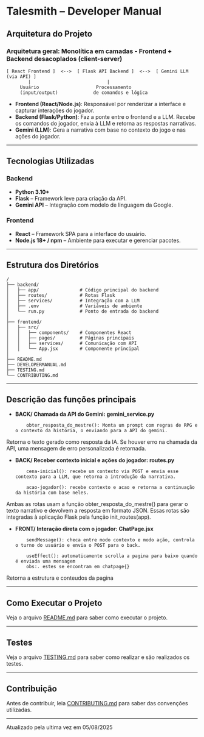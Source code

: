 # Talesmith – Developer Manual

## Arquitetura do Projeto

### Arquitetura geral: **Monolítica em camadas - Frontend + Backend desacoplados (client-server)**

```
[ React Frontend ]  <-->  [ Flask API Backend ]  <-->  [ Gemini LLM (via API) ]
        |                            |
     Usuário                     Processamento
     (input/output)             de comandos e lógica
```

- **Frontend (React/Node.js)**: Responsável por renderizar a interface e capturar interações do jogador.
- **Backend (Flask/Python)**: Faz a ponte entre o frontend e a LLM. Recebe os comandos do jogador, envia à LLM e retorna as respostas narrativas.
- **Gemini (LLM)**: Gera a narrativa com base no contexto do jogo e nas ações do jogador.

---

## Tecnologias Utilizadas

### Backend
- **Python 3.10+**
- **Flask** – Framework leve para criação da API.
- **Gemini API** – Integração com modelo de linguagem da Google.

### Frontend
- **React** – Framework SPA para a interface do usuário.
- **Node.js 18+ / npm** – Ambiente para executar e gerenciar pacotes.

---

## Estrutura dos Diretórios

```plaintext
/
├── backend/
│   ├── app/               # Código principal do backend
│   ├── routes/            # Rotas Flask
│   ├── services/          # Integração com a LLM
│   ├── .env               # Variáveis de ambiente
│   └── run.py             # Ponto de entrada do backend
│
├── frontend/
│   ├── src/
│   │   ├── components/    # Componentes React
│   │   ├── pages/         # Páginas principais
│   │   ├── services/      # Comunicação com API
│   │   └── App.jsx        # Componente principal
│
├── README.md
├── DEVELOPERMANUAL.md
├── TESTING.md
└── CONTRIBUTING.md
```

---

## Descrição das funções principais

- **BACK/ Chamada da API do Gemini: gemini_service.py**

          obter_resposta_do_mestre(): Monta um prompt com regras de RPG e o contexto da história, o enviando para a API do gemini.

Retorna o texto gerado como resposta da IA. Se houver erro na chamada da API, uma mensagem de erro personalizada é retornada.

- **BACK/ Receber contexto inicial e ações do jogador: routes.py**

          cena-inicial(): recebe um contexto via POST e envia esse contexto para a LLM, que retorna a introdução da narrativa.

          acao-jogador(): recebe contexto e acao e retorna a continuação da história com base neles.

Ambas as rotas usam a função obter_resposta_do_mestre() para gerar o texto narrativo e devolvem a resposta em formato JSON. Essas rotas são integradas à aplicação Flask pela função init_routes(app).

- **FRONT/ Interação direta com o jogador: ChatPage.jsx**
          
          sendMessage(): checa entre modo contexto e modo ação, controla o turno do usuário e envia o POST para o back.

          useEffect(): automaticamente scrolla a pagina para baixo quando é enviada uma mensagem
          obs:. estes se encontram em chatpage{}

Retorna a estrutura e conteudos da pagina

---

## Como Executar o Projeto

Veja o arquivo [README.md](https://github.com/teamfortr3ss2/Talesmith/blob/main/README.md) para saber como executar o projeto.

---
## Testes

Veja o arquivo [TESTING.md](https://github.com/teamfortr3ss2/Talesmith/blob/main/TESTING.MD) para saber como realizar e são realizados os testes.

---
## Contribuição

Antes de contribuir, leia [CONTRIBUTING.md](https://github.com/teamfortr3ss2/Talesmith/blob/main/CONTRIBUTING.md) para saber das convenções utilizadas.

---
Atualizado pela ultima vez em 05/08/2025
